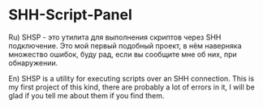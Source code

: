 # SHH-Script-Panel
Ru) SHSP - это утилита для выполнения скриптов через SHH подключение. Это мой первый подобный проект, в нём наверняка множество ошибок, буду рад, если вы сообщите мне об них, при обнаружении.

En) SHSP is a utility for executing scripts over an SHH connection. This is my first project of this kind, there are probably a lot of errors in it, I will be glad if you tell me about them if you find them.
